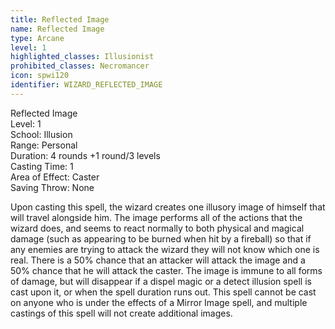 ```yaml
---
title: Reflected Image
name: Reflected Image
type: Arcane
level: 1
highlighted_classes: Illusionist
prohibited_classes: Necromancer
icon: spwi120
identifier: WIZARD_REFLECTED_IMAGE
---
```

Reflected Image  
Level: 1  
School: Illusion  
Range: Personal  
Duration: 4 rounds +1 round/3 levels  
Casting Time: 1  
Area of Effect: Caster  
Saving Throw: None  
  
Upon casting this spell, the wizard creates one illusory image of himself that will travel alongside him. The image performs all of the actions that the wizard does, and seems to react normally to both physical and magical damage (such as appearing to be burned when hit by a fireball) so that if any enemies are trying to attack the wizard they will not know which one is real. There is a 50% chance that an attacker will attack the image and a 50% chance that he will attack the caster. The image is immune to all forms of damage, but will disappear if a dispel magic or a detect illusion spell is cast upon it, or when the spell duration runs out. This spell cannot be cast on anyone who is under the effects of a Mirror Image spell, and multiple castings of this spell will not create additional images.  
